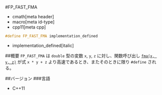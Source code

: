 #FP_FAST_FMA
* cmath[meta header]
* macro[meta id-type]
* cpp11[meta cpp]

```cpp
#define FP_FAST_FMA implementation_defined
```
* implementation_defined[italic]

##概要
`FP_FAST_FMA` は `double` 型の変数 `x`, `y`, `z` に対し、関数呼び出し [`fma(x, y, z)`](fma.md) が式 `x * y + z` より高速であるとき、またそのときに限り `#define` される。


##バージョン
###言語
- C++11
